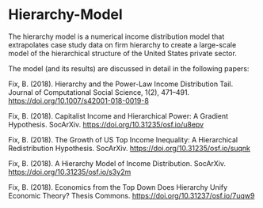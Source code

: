 # Hierarchy-Model

The hierarchy model is a numerical income distribution model that extrapolates case study data on firm hierarchy to create a large-scale model of the hierarchical structure of the United States private sector.

The model (and its results) are discussed in detail in the following papers:

Fix, B. (2018). Hierarchy and the Power-Law Income Distribution Tail. Journal of Computational Social Science, 1(2), 471–491. https://doi.org/10.1007/s42001-018-0019-8


Fix, B. (2018). Capitalist Income and Hierarchical Power: A Gradient Hypothesis. SocArXiv. https://doi.org/10.31235/osf.io/u8epv


Fix, B. (2018). The Growth of US Top Income Inequality: A Hierarchical Redistribution Hypothesis. SocArXiv. https://doi.org/10.31235/osf.io/suqnk


Fix, B. (2018). A Hierarchy Model of Income Distribution. SocArXiv. https://doi.org/10.31235/osf.io/s3y2m

Fix, B. (2018). Economics from the Top Down Does Hierarchy Unify Economic Theory? Thesis Commons. https://doi.org/10.31237/osf.io/7uqw9




